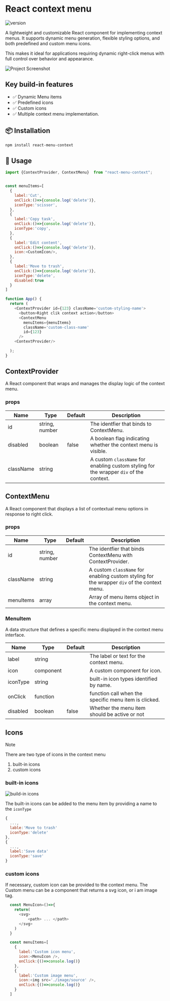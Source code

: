# React context menu

![version](https://img.shields.io/badge/version-0.0.1-blue.svg)

A lightweight and customizable React component for implementing context menus. It supports dynamic menu generation, flexible styling options,
and both predefined and custom menu icons.

This makes it ideal for applications requiring dynamic right-click menus with full control over behavior and appearance.

![Project Screenshot](./Screenshot-context-menu.png)

## Key build-in features

- ✅ Dynamic Menu items 
- ✅ Predefined icons
- ✅ Custom icons
- ✅ Multiple context menu implementation.


## 📦 Installation

```bash
npm install react-menu-context
```
## 🚀 Usage

```js
import {ContextProvider, ContextMenu}  from "react-menu-context";


const menuItems=[
  {
    label:'Cut',  
    onClick:()=>{console.log('delete')},
    iconType:'scissor',
  },
  {
    label:'Copy task',
    onClick:()=>{console.log('delete')},
    iconType:'copy',
  },
  {
    label:'Edit content',
    onClick:()=>{console.log('delete')},
    icon:<CustomIcon/>,
  },
  {
    label:'Move to trash',
    onClick:()=>{console.log('delete')},
    iconType:'delete',
    disabled:true
  }
]

function App() {
  return (
    <ContextProvider id={123} className='custom-styling-name'>
      <button>Right clik context action</button>
      <ContextMenu 
        menuItems={menuItems}
        className='custom-class-name'
        id={123}
      />
    <ContextProvider/>
    
  );
}
```

## ContextProvider
A React component that wraps and manages the display logic of the context menu.

### props

| Name | Type | Default | Description |
| ---  | ---  | ------  | -------     |
| id   | string, number |             | The identfier that binds to ContextMenu.                       |
| disabled | boolean    |   false     | A boolean flag indicating whether the context menu is visible. |
| className| string     |             | A custom `className` for enabling custom styling for the wrapper `div` of the context. |

## ContextMenu
A React component that displays a list of contextual menu options in response to right click.

### props
| Name | Type | Default | Description |
| ---  | ---  | ------  | -------     |
| id   | string, number |             | The identfier that binds ContextMenu with ContextProvider.     |
| className | string    |             | A custom `className` for enabling custom styling for the wrapper `div` of the context menu. |
| menuItems | array     |             | Array of menu items object in the context menu. |

### MenuItem
A data structure that defines a specific menu displayed in the context menu interface.

| Name | Type | Default | Description |
| ---  | ---  | ------  | -------     |
| label| string |                     | The label or text for the context menu.               |
| icon | component |                  | A custom component for icon.                          |
| iconType| string |                  | built-in icon types identified by name.               |
| onClick | function |                | function call when the specific menu item is clicked. |
| disabled | boolean | false          | Whether the menu item should be active or not         |



## Icons
>[!NOTE]
>There are two type of icons in the context menu
>1. built-in icons
>2. custom icons

### built-in icons

![build-in icons](./Screenshot-icons.png)

The built-in icons can be added to the menu item by providing a name to the `iconType`
```js
{
  ...,
  lable:'Move to trash'
  iconType:'delete'
},
{
  ...,
  label:'Save data'
  iconType:'save'
}
```
### custom icons
If necessary, custom icon can be provided to the context menu. The Custom menu can be a component that returns a svg icon, or i am image tag. 

```js
  const MenuIcon=()=>{
    return(
      <svg>
          <path> ... </path>
      </svg>
    )
  }

  const menuItems=[
    {
      label:'Custom icon menu',
      icon:<MenuIcon />,
      onClick:{()=>console.log()}
    },
    {
      label:'Custom image menu',
      icon:<img src='./image/source' />,
      onClick:{()=>console.log()}
    }
  ]
```